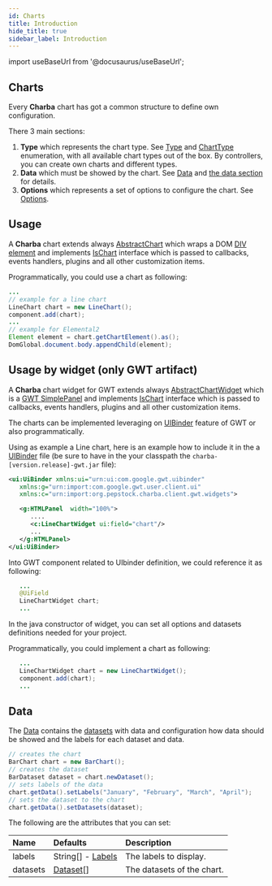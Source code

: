 ```yaml
---
id: Charts
title: Introduction
hide_title: true
sidebar_label: Introduction
---
```

import useBaseUrl from '@docusaurus/useBaseUrl';

## Charts

Every **Charba** chart has got a common structure to define own configuration.

There 3 main sections:

  1. **Type** which represents the chart type. See [Type](https://pepstock-org.github.io/Charba/5.3/org/pepstock/charba/client/Type.html) and [ChartType](https://pepstock-org.github.io/Charba/5.3/org/pepstock/charba/client/ChartType.html) enumeration, with all available chart types out of the box. By controllers, you can create own charts and different types.
  2. **Data** which must be showed by the chart. See [Data](https://pepstock-org.github.io/Charba/5.3/org/pepstock/charba/client/data/Data.html) and [the data section](#data) for details.
  3. **Options** which represents a set of options to configure the chart. See [Options](https://pepstock-org.github.io/Charba/5.3/org/pepstock/charba/client/configuration/package-summary.html).
  
## Usage 

A **Charba** chart extends always [AbstractChart](https://pepstock-org.github.io/Charba/5.3/org/pepstock/charba/client/AbstractChart.html) which wraps a DOM [DIV element](https://pepstock-org.github.io/Charba/5.3/org/pepstock/charba/client/dom/elements/Div.html) and implements [IsChart](https://pepstock-org.github.io/Charba/5.3/org/pepstock/charba/client/IsChart.html) interface which is passed to callbacks, events handlers, plugins and all other customization items.

Programmatically, you could use a chart as following:

```java
...
// example for a line chart
LineChart chart = new LineChart();
component.add(chart);
...
// example for Elemental2
Element element = chart.getChartElement().as();
DomGlobal.document.body.appendChild(element);
```

## Usage by widget (only GWT artifact)

A **Charba** chart widget for GWT extends always [AbstractChartWidget](https://pepstock-org.github.io/Charba/5.3/org/pepstock/charba/client/gwt/widgets/AbstractChartWidget.html) which is a [GWT SimplePanel](http://www.gwtproject.org/javadoc/latest/com/google/gwt/user/client/ui/SimplePanel.html) and implements [IsChart](https://pepstock-org.github.io/Charba/5.3/org/pepstock/charba/client/IsChart.html) interface which is passed to callbacks, events handlers, plugins and all other customization items.

The charts can be implemented leveraging on [UIBinder](http://www.gwtproject.org/doc/latest/DevGuideUiBinder.html) feature of GWT or also programmatically.  

Using as example a Line chart, here is an example how to include it in the a [UIBinder](http://www.gwtproject.org/doc/latest/DevGuideUiBinder.html) file (be sure to have in the your classpath the `charba-[version.release]-gwt.jar` file):

```xml
<ui:UiBinder xmlns:ui="urn:ui:com.google.gwt.uibinder"
   xmlns:g="urn:import:com.google.gwt.user.client.ui"
   xmlns:c="urn:import:org.pepstock.charba.client.gwt.widgets">

   <g:HTMLPanel  width="100%">
      ....
      <c:LineChartWidget ui:field="chart"/>
      ...
   </g:HTMLPanel>
</ui:UiBinder> 
```

Into GWT component related to UIbinder definition, we could reference it as following:

```java
   ...
   @UiField
   LineChartWidget chart;
   ...
```

In the java constructor of widget, you can set all options and datasets definitions needed for your project.

Programmatically, you could implement a chart as following:

```java
   ...
   LineChartWidget chart = new LineChartWidget();
   component.add(chart);
   ...
```

## Data

The [Data](https://pepstock-org.github.io/Charba/5.3/org/pepstock/charba/client/data/Data.html) contains the [datasets](https://pepstock-org.github.io/Charba/5.3/org/pepstock/charba/client/data/Dataset.html) with data and configuration how data should be showed and the labels for each dataset and data.

```java
// creates the chart	
BarChart chart = new BarChart();
// creates the dataset
BarDataset dataset = chart.newDataset();
// sets labels of the data
chart.getData().setLabels("January", "February", "March", "April");
// sets the dataset to the chart
chart.getData().setDatasets(dataset);
```

The following are the attributes that you can set:

| Name | Defaults | Description
| :- | :- | :-
| labels | String[] - [Labels](https://pepstock-org.github.io/Charba/5.3/org/pepstock/charba/client/data/Labels.html) | The labels to display.
| datasets | [Dataset](https://pepstock-org.github.io/Charba/5.3/org/pepstock/charba/client/data/Dataset.html)[] | The datasets of the chart.
